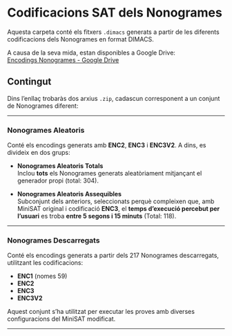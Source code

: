 #  Codificacions SAT dels Nonogrames

Aquesta carpeta conté els fitxers `.dimacs` generats a partir de les diferents codificacions dels Nonogrames en format DIMACS.

 A causa de la seva mida, estan disponibles a Google Drive:  
 [Encodings Nonogrames - Google Drive](https://drive.google.com/drive/folders/1WUBrGubtQjowYlvdmB8RK03aJx44M6sa?usp=sharing)

## Contingut

Dins l’enllaç trobaràs dos arxius `.zip`, cadascun corresponent a un conjunt de Nonogrames diferent:

---

### Nonogrames Aleatoris

Conté els encodings generats amb **ENC2**, **ENC3** i **ENC3V2**. A dins, es divideix en dos grups:

- **Nonogrames Aleatoris Totals**  
  Inclou **tots** els Nonogrames generats aleatòriament mitjançant el generador propi (total: 304).

- **Nonogrames Aleatoris Assequibles**  
  Subconjunt dels anteriors, seleccionats perquè compleixen que, amb MiniSAT original i codificació **ENC3**, el **temps d’execució percebut per l’usuari** es troba **entre 5 segons i 15 minuts** (Total: 118).

---

### Nonogrames Descarregats

Conté els encodings generats a partir dels 217 Nonogrames descarregats, utilitzant les codificacions:

- **ENC1** (nomes 59)
- **ENC2**
- **ENC3**
- **ENC3V2**

Aquest conjunt s’ha utilitzat per executar les proves amb diverses configuracions del MiniSAT modificat.

---

